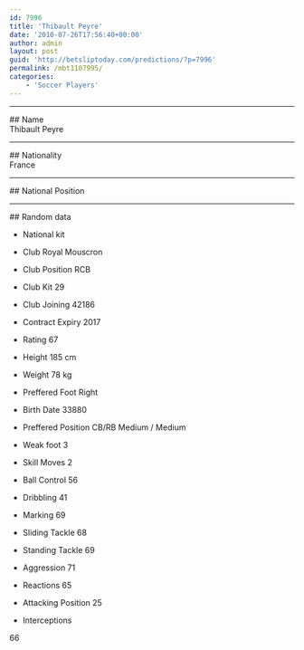 ```yaml
---
id: 7996
title: 'Thibault Peyre'
date: '2010-07-26T17:56:40+00:00'
author: admin
layout: post
guid: 'http://betsliptoday.com/predictions/?p=7996'
permalink: /mbt1107995/
categories:
    - 'Soccer Players'
---
```


- - - - - -

\## Name  
 Thibault Peyre

- - - - - -

\## Nationality  
 France

- - - - - -

\## National Position

- - - - - -

\## Random data

- National kit
- Club
 Royal Mouscron

- Club Position
 RCB

- Club Kit
 29

- Club Joining
 42186

- Contract Expiry
 2017

- Rating
 67

- Height
 185 cm

- Weight
 78 kg

- Preffered Foot
 Right

- Birth Date
 33880

- Preffered Position
 CB/RB Medium / Medium

- Weak foot
 3

- Skill Moves
 2

- Ball Control
 56

- Dribbling
 41

- Marking
 69

- Sliding Tackle
 68

- Standing Tackle
 69

- Aggression
 71

- Reactions
 65

- Attacking Position
 25

- Interceptions

 66